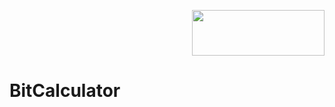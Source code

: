 <p align="right"><img src="https://github.com/Tigermatze/Alarmanlage/assets/45244783/a70fd7b6-153b-412b-a6fb-e56f49879feb" width="212" height="73"></p>
    
# BitCalculator

